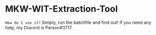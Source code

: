 # MKW-WIT-Extraction-Tool
 `How do I use it?` Simply, run the batchfile and find out! If you need any help, my Discord is Person#3717.